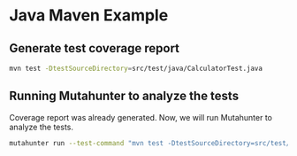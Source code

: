# Java Maven Example

## Generate test coverage report

```bash
mvn test -DtestSourceDirectory=src/test/java/CalculatorTest.java
```

## Running Mutahunter to analyze the tests

Coverage report was already generated. Now, we will run Mutahunter to analyze the tests.

```bash
mutahunter run --test-command "mvn test -DtestSourceDirectory=src/test/java/CalculatorTest.java" --test-file-path "src/test/java/CalculatorTest.java" --code-coverage-report-path "target/site/jacoco/jacoco.xml" --only-mutate-file-paths "src/main/java/com/example/Calculator.java" --coverage-type jacoco
```

